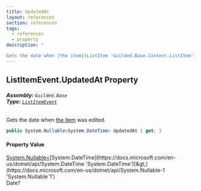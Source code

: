 ```yaml
---
title: UpdatedAt
layout: references
section: references
tags:
  - references
  - property
description: "

Gets the date when [the item](ListItem 'Guilded.Base.Content.ListItem') was edited."
---
```


## ListItemEvent.UpdatedAt Property
###### **Assembly:** `Guilded.Base`<br/>**Type:** [`ListItemEvent`](ListItemEvent 'Guilded.Base.Events.ListItemEvent')

Gets the date when [the item](ListItem 'Guilded.Base.Content.ListItem') was edited.

```csharp
public System.Nullable<System.DateTime> UpdatedAt { get; }
```

#### Property Value
[System.Nullable&lt;](https://docs.microsoft.com/en-us/dotnet/api/System.Nullable-1 'System.Nullable`1')[System.DateTime](https://docs.microsoft.com/en-us/dotnet/api/System.DateTime 'System.DateTime')[&gt;](https://docs.microsoft.com/en-us/dotnet/api/System.Nullable-1 'System.Nullable`1')  
Date?